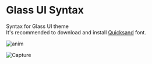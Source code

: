 # Glass UI Syntax
Syntax for Glass UI theme
<br>
It's recommended to download and install [Quicksand](https://fonts.google.com/specimen/Quicksand?selection.family=Quicksand) font.

![anim](https://user-images.githubusercontent.com/38076644/58480440-6e171100-816b-11e9-9f54-79b26498f8d7.gif)

![Capture](https://user-images.githubusercontent.com/38076644/58654476-0d353780-8329-11e9-9935-be192463e971.PNG)
